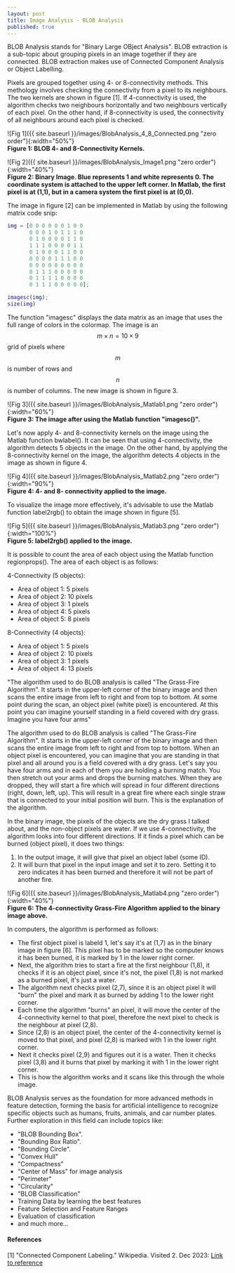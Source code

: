 ```yaml
---
layout: post
title: Image Analysis - BLOB Analysis
published: true
---
```


BLOB Analysis stands for "Binary Large OBject Analysis". BLOB extraction is a sub-topic about grouping pixels in an image together if they are connected. BLOB extraction makes use of Connected Component Analysis or Object Labelling. 

Pixels are grouped together using 4- or 8-connectivity methods. This methology involves checking the connectivity from a pixel to its neighbours. The two kernels are shown in figure [1]. If 4-connectivity is used, the algorithm checks two neighbours horizontally and two neighbours vertically of each pixel. On the other hand, if 8-connectivity is used, the connectivity of all neighbours around each pixel is checked. 

![Fig 1]({{ site.baseurl }}/images/BlobAnalysis_4_8_Connected.png "zero order"){:width="50%"}  
**Figure 1: BLOB 4- and 8-Connectivity Kernels.**

![Fig 2]({{ site.baseurl }}/images/BlobAnalysis_Image1.png "zero order"){:width="40%"}  
**Figure 2: Binary Image. Blue represents 1 and white represents 0. The coordinate system is attached to the upper left corner. In Matlab, the first pixel is at (1,1), but in a camera system the first pixel is at (0,0).**

The image in figure [2] can be implemented in Matlab by using the following matrix code snip: 

```Matlab
img = [0 0 0 0 0 0 1 0 0
       0 0 0 1 0 1 1 1 0
       0 1 0 0 0 0 1 1 0
       1 1 1 0 0 0 0 1 1
       0 1 0 0 0 1 1 0 0
       0 0 0 0 1 1 1 0 0
       0 0 0 0 0 0 0 0 0
       0 1 1 1 0 0 0 0 0
       0 1 1 1 1 0 0 0 0
       0 1 1 1 0 0 0 0 0];

imagesc(img);
size(img)
```

The function "imagesc" displays the data matrix as an image that uses the full range of colors in the colormap. The image is an $$m \times n = 10 \times 9$$ grid of pixels where $$m$$ is number of rows and $$n$$ is number of columns. The new image is shown in figure 3.

![Fig 3]({{ site.baseurl }}/images/BlobAnalysis_Matlab1.png "zero order"){:width="60%"}  
**Figure 3: The image after using the Matlab function "imagesc()".**

Let's now apply 4- and 8-connectivity kernels on the image using the Matlab function bwlabel(). It can be seen that using 4-connectivity, the algorithm detects 5 objects in the image. On the other hand, by applying the 8-connectivity kernel on the image, the algorithm detects 4 objects in the image as shown in figure 4.

![Fig 4]({{ site.baseurl }}/images/BlobAnalysis_Matlab2.png "zero order"){:width="90%"}  
**Figure 4: 4- and 8- connectivity applied to the image.**

To visualize the image more effectively, it's advisable to use the Matlab function label2rgb() to obtain the image shown in figure [5].

![Fig 5]({{ site.baseurl }}/images/BlobAnalysis_Matlab3.png "zero order"){:width="100%"}  
**Figure 5: label2rgb() applied to the image.**

It is possible to count the area of each object using the Matlab function regionprops(). The area of each object is as follows:

4-Connectivity (5 objects):
* Area of object 1: 5 pixels
* Area of object 2: 10 pixels
* Area of object 3: 1 pixels
* Area of object 4: 5 pixels
* Area of object 5: 8 pixels

8-Connectivity (4 objects):
* Area of object 1: 5 pixels
* Area of object 2: 10 pixels
* Area of object 3: 1 pixels
* Area of object 4: 13 pixels

"The algorithm used to do BLOB analysis is called "The Grass-Fire Algorithm". It starts in the upper-left corner of the binary image and then scans the entire image from left to right and from top to bottom.
At some point during the scan, an object pixel (white pixel) is encountered. At this point you can imagine yourself standing in a field covered with dry grass. Imagine you have four arms"

The algorithm used to do BLOB analysis is called "The Grass-Fire Algorithm". It starts in the upper-left corner of the binary image and then scans the entire image from left to right and from top to bottom. When an object pixel is encountered, you can imagine that you are standing in that pixel and all around you is a field covered with a dry grass. Let's say you have four arms and in each of them you are holding a burning match. You then stretch out your arms and drops the burning matches. When they are dropped, they will start a fire which will spread in four different directions (right, down, left, up). This will result in a great fire where each single straw that is connected to your initial position will burn. This is the explanation of the algorithm.

In the binary image, the pixels of the objects are the dry grass I talked about, and the non-object pixels are water. If we use 4-connectivity, the algorithm looks into four different directions. If it finds a pixel which can be burned (object pixel), it does two things:

1. In the output image, it will give that pixel an object label (some ID).
2. It will burn that pixel in the input image and set it to zero. Setting it to zero indicates it has been burned and therefore it will not be part of another fire.

![Fig 6]({{ site.baseurl }}/images/BlobAnalysis_Matlab4.png "zero order"){:width="40%"}  
**Figure 6: The 4-connectivity Grass-Fire Algorithm applied to the binary image above.**

In computers, the algorithm is performed as follows:
* The first object pixel is labeld 1, let's say it's at (1,7) as in the binary image in figure [6]. This pixel has to be marked so the computer knows it has been burned, it is marked by 1 in the lower right corner. 
* Next, the algorithm tries to start a fire at the first neighbour (1,8), it checks if it is an object pixel, since it's not, the pixel (1,8) is not marked as a burned pixel, it's just a water.
* The algorithm next checks pixel (2,7), since it is an object pixel it will "burn" the pixel and mark it as burned by adding 1 to the lower right corner.
* Each time the algorithm "burns" an pixel, it will move the center of the 4-connectivity kernel to that pixel, therefore the next pixel to check is the neighbour at pixel (2,8).
* Since (2,8) is an object pixel, the center of the 4-connectivity kernel is moved to that pixel, and pixel (2,8) is marked with 1 in the lower right corner. 
* Next it checks pixel (2,9) and figures out it is a water. Then it checks pixel (3,8) and it burns that pixel by marking it with 1 in the lower right corner.
* This is how the algorithm works and it scans like this through the whole image.


BLOB Analysis serves as the foundation for more advanced methods in feature detection, forming the basis for artificial intelligence to recognize specific objects such as humans, fruits, animals, and car number plates. Further exploration in this field can include topics like:
* "BLOB Bounding Box".
* "Bounding Box Ratio".
* "Bounding Circle".
* "Convex Hull"
* "Compactness"
* "Center of Mass" for image analysis
* "Perimeter"
* "Circularity"
* "BLOB Classification"
* Training Data by learning the best features
* Feature Selection and Feature Ranges
* Evaluation of classification
* and much more...


#### References
[1] "Connected Component Labeling." Wikipedia. Visited 2. Dec 2023: [Link to reference](https://en.wikipedia.org/wiki/Connected-component_labeling)



